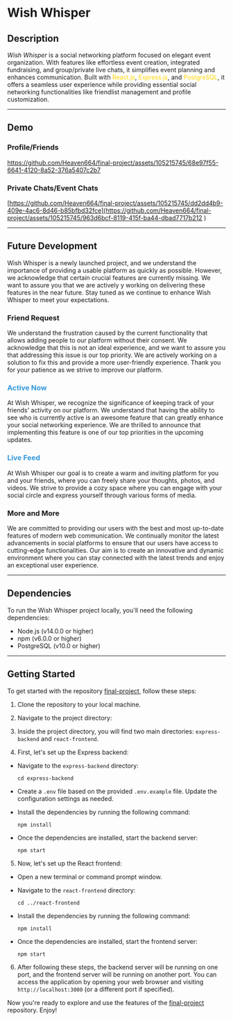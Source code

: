 # **Wish Whisper**

## **Description**
 
<span style="font-style:italic">Wish Whisper</span> is a social networking platform focused on elegant event organization. With features like effortless event creation, integrated fundraising, and group/private live chats, it simplifies event planning and enhances communication. Built with <span style="color:#FFD700">React.js</span>, <span style="color:#FFD700">Express.js</span>, and <span style="color:#FFD700">PostgreSQL</span>, it offers a seamless user experience while providing essential social networking functionalities like friendlist management and profile customization.    
  
--- 
 
## **Demo**
### Profile/Friends
https://github.com/Heaven664/final-project/assets/105215745/68e97f55-6641-4120-8a52-376a5407c2b7 
 
### Private Chats/Event Chats
[https://github.com/Heaven664/final-project/assets/105215745/dd2dd4b9-409e-4ac6-8d46-b85bfbd32fce](https://github.com/Heaven664/final-project/assets/105215745/963d6bcf-8119-415f-ba44-dbad7717b212
)   
  
---     

## **Future Development** 

Wish Whisper is a newly launched project, and we understand the importance of providing a usable platform as quickly as possible. However, we acknowledge that certain crucial features are currently missing. We want to assure you that we are actively y working on delivering these features in the near future. Stay tuned as we continue to enhance Wish Whisper to meet your expectations. 

### **Friend Request**

We understand the frustration caused by the current functionality that allows adding people to our platform without their consent. We acknowledge that this is not an ideal experience, and we want to assure you that addressing this issue is our top priority. We are actively working on a solution to fix this and provide a more user-friendly experience. Thank you for your patience as we strive to improve our platform.

### <span style="color:#3498DB">**Active Now**</span>

At Wish Whisper, we recognize the significance of keeping track of your friends' activity on our platform. We understand that having the ability to see who is currently active is an awesome feature that can greatly enhance your social networking experience. We are thrilled to announce that implementing this feature is one of our top priorities in the upcoming updates.

### <span style="color:#3498DB">**Live Feed**</span>

At Wish Whisper our goal is to create a warm and inviting platform for you and your friends, where you can freely share your thoughts, photos, and videos. We strive to provide a cozy space where you can engage with your social circle and express yourself through various forms of media.

### **More and More**

We are committed to providing our users with the best and most up-to-date features of modern web communication. We continually monitor the latest advancements in social platforms to ensure that our users have access to cutting-edge functionalities. Our aim is to create an innovative and dynamic environment where you can stay connected with the latest trends and enjoy an exceptional user experience.

---

## **Dependencies**

To run the Wish Whisper project locally, you'll need the following dependencies:

- Node.js (v14.0.0 or higher)
- npm (v6.0.0 or higher)
- PostgreSQL (v10.0 or higher)

---

## **Getting Started**

To get started with the repository [final-project](https://github.com/Heaven664/final-project), follow these steps:

1. Clone the repository to your local machine.
2. Navigate to the project directory:

3. Inside the project directory, you will find two main directories: `express-backend` and `react-frontend`.

4. First, let's set up the Express backend:

- Navigate to the `express-backend` directory:

  ```
  cd express-backend
  ```

- Create a `.env` file based on the provided `.env.example` file. Update the configuration settings as needed.

- Install the dependencies by running the following command:

  ```
  npm install
  ```

- Once the dependencies are installed, start the backend server:
  ```
  npm start
  ```

5. Now, let's set up the React frontend: 

- Open a new terminal or command prompt window.

- Navigate to the `react-frontend` directory:

  ```
  cd ../react-frontend
  ```

- Install the dependencies by running the following command:

  ```
  npm install
  ```

- Once the dependencies are installed, start the frontend server:
  ```
  npm start
  ```

6. After following these steps, the backend server will be running on one port, and the frontend server will be running on another port. You can access the application by opening your web browser and visiting `http://localhost:3000` (or a different port if specified).

Now you're ready to explore and use the features of the [final-project](https://github.com/Heaven664/final-project) repository. Enjoy!
